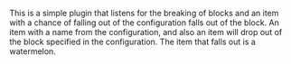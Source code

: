 This is a simple plugin that listens for the breaking of blocks and an item with a chance of falling out of the configuration falls out of the block. An item with a name from the configuration, and also an item will drop out of the block specified in the configuration. The item that falls out is a watermelon.
